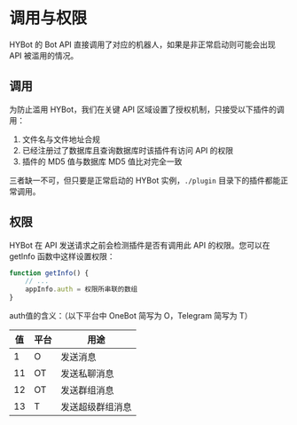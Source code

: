 # 调用与权限

HYBot 的 Bot API 直接调用了对应的机器人，如果是非正常启动则可能会出现 API 被滥用的情况。

## 调用

为防止滥用 HYBot，我们在关键 API 区域设置了授权机制，只接受以下插件的调用：

1. 文件名与文件地址合规
2. 已经注册过了数据库且查询数据库时该插件有访问 API 的权限
3. 插件的 MD5 值与数据库 MD5 值比对完全一致

三者缺一不可，但只要是正常启动的 HYBot 实例，`./plugin` 目录下的插件都能正常调用。

## 权限

HYBot 在 API 发送请求之前会检测插件是否有调用此 API 的权限。您可以在 getInfo 函数中这样设置权限：

```javascript
function getInfo() {
    // ...
    appInfo.auth = 权限所串联的数组
}
```

auth值的含义：（以下平台中 OneBot 简写为 O，Telegram 简写为 T）

| 值   | 平台 | 用途             |
| ---- | ---- | ---------------- |
| 1    | O    | 发送消息         |
| 11   | OT   | 发送私聊消息     |
| 12   | OT   | 发送群组消息     |
| 13   | T    | 发送超级群组消息 |

